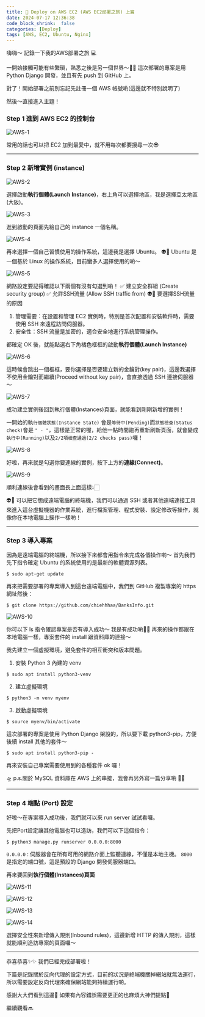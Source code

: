 ```yaml
---
title: 📝 Deploy on AWS EC2 (AWS EC2部署之旅) 上篇
date: 2024-07-17 12:36:38
code_block_shrink:  false
categories: [Deploy]
tags: [AWS, EC2, Ubuntu, Nginx]
---
```


嗨嗨～ 記錄一下我的AWS部署之旅 💻

一開始接觸可能有些繁瑣，熟悉之後是另一個世界～🤩✨
這次部署的專案是用 Python Django 開發，並且有先 push 到 GitHub 上。

對了！開始部署之前別忘記先註冊一個 AWS 帳號喲(這邊就不特別說明了)

然後～直接進入主題！

### Step 1 進到 AWS EC2 的控制台

![AWS-1](https://github.com/chiehhhaa/picx-images-hosting/raw/master/AWS-1.3k7wf52yuu.webp)

常用的話也可以把 EC2 加到最愛中，就不用每次都要搜尋一次😎

---

### Step 2 新增實例 (instance)

![AWS-2](https://github.com/chiehhhaa/picx-images-hosting/raw/master/AWS-2.4n7lq0ysqq.webp)

選擇啟動**執行個體(Launch Instance)**，右上角可以選擇地區，我是選擇亞太地區(大阪)。

![AWS-3](https://github.com/chiehhhaa/picx-images-hosting/raw/master/AWS-3.5tqwymnpc1.webp)

進到啟動的頁面先給自己的 instance 一個名稱。

![AWS-4](https://github.com/chiehhhaa/picx-images-hosting/raw/master/AWS-4.1759xxp5oh.webp)

再來選擇一個自己習慣使用的操作系統，這邊我是選擇 Ubuntu。
👽💬 Ubuntu 是一個基於 Linux 的操作系統，目前蠻多人選擇使用的喲～

![AWS-5](https://github.com/chiehhhaa/picx-images-hosting/raw/master/AWS-5.8z6exki48v.webp)

網路設定要記得確認以下兩個有沒有勾選到喲！
✅ 建立安全群組 (Create security group)
✅ 允許SSH流量 (Allow SSH traffic from)
👽💬 要選擇SSH流量的原因
1. 管理需要：在設置和管理 EC2 實例時，特別是首次配置和安裝軟件時，需要使用 SSH 來遠程訪問伺服器。
2. 安全性：SSH 流量是加密的，適合安全地進行系統管理操作。


都確定 OK 後，就能點選右下角橘色框框的啟動**執行個體(Launch Instance)**

![AWS-6](https://github.com/chiehhhaa/picx-images-hosting/raw/master/AWS-6.9rjafaypz1.webp)

這時候會跳出一個框框，要你選擇是否要建立新的金鑰對(key pair)，這邊我選擇不使用金鑰對而繼續(Proceed without key pair)，會直接透過 SSH 連接伺服器～

![AWS-7](https://github.com/chiehhhaa/picx-images-hosting/raw/master/AWS-7.67xcphw070.webp)

成功建立實例後回到執行個體(Instances)頁面，就能看到剛剛新增的實例！

一開始的執`行個體狀態(Instance State)` 會是`等待中(Pending)`而`狀態檢查(Status check)`會是 `" - "`，這樣是正常的喔，給他一點時間跑再重新刷新頁面，就會變成`執行中(Running)`以及`2/2項檢查通過(2/2 checks pass)`囉！

![AWS-8](https://github.com/chiehhhaa/picx-images-hosting/raw/master/AWS-8.10222i308r.webp)

好啦，再來就是勾選你要連線的實例，按下上方的**連線(Connect)**。

![AWS-9](https://github.com/chiehhhaa/picx-images-hosting/raw/master/AWS-9.ic0dx1mnv.webp)

順利連線後會看到的畫面長上面這樣👆🏻

👽💬 可以把它想成遠端電腦的終端機，我們可以通過 SSH 或者其他遠端連接工具來進入這台虛擬機器的作業系統，進行檔案管理、程式安裝、設定修改等操作，就像你在本地電腦上操作一樣喲！

---

### Step 3 導入專案
因為是遠端電腦的終端機，所以接下來都會用指令來完成各個操作喲～
首先我們先下指令確定 Ubuntu 的系統使用的是最新的軟體資源列表。
```
$ sudo apt-get update
```
再來把需要部署的專案導入到這台遠端電腦中，我們到 GitHub 複製專案的 https 網址然後：
```
$ git clone https://github.com/chiehhhaa/BanksInfo.git
```

![AWS-10](https://github.com/chiehhhaa/picx-images-hosting/raw/master/AWS-10.lvmbmupdm.webp)

你可以下 ls 指令確認專案是否有導入成功～ 我是有成功喲🤩🥳
再來的操作都跟在本地電腦一樣，專案套件的 install 跟資料庫的連接～

我先建立一個虛擬環境，避免套件的相互衝突和版本問題。

1. 安裝 Python 3 內建的 venv
```
$ sudo apt install python3-venv
```
2. 建立虛擬環境
```
$ python3 -m venv myenv
```
3. 啟動虛擬環境
```
$ source myenv/bin/activate
```
這次部署的專案是使用 Python Django 架設的，所以要下載 python3-pip，方便後續 install 其他的套件～
```
$ sudo apt install python3-pip -
```
再來安裝自己專案需要使用到的各種套件 ok 囉！

🛸 p.s.關於 MySQL 資料庫在 AWS 上的串接，我會再另外寫一篇分享喲 ✍🏻

---

### Step 4 端點 (Port) 設定
好啦～在專案導入成功後，我們就可以來 run server 試試看囉。

先把Port設定讓其他電腦也可以造訪，我們可以下這個指令：
```
$ python3 manage.py runserver 0.0.0.0:8000
```
`0.0.0.0` : 伺服器會在所有可用的網路介面上監聽連線，不僅是本地主機。
`8000` 是指定的端口號，這是預設的 Django 開發伺服器端口。

再來要回到**執行個體(Instances)頁面**

![AWS-11](https://github.com/chiehhhaa/picx-images-hosting/raw/master/AWS-11.361go9unzt.webp)

![AWS-12](https://github.com/chiehhhaa/picx-images-hosting/raw/master/AWS-12.9dcuofqf3t.webp)

![AWS-13](https://github.com/chiehhhaa/picx-images-hosting/raw/master/AWS-13.8ojl4f2w3c.webp)

![AWS-14](https://github.com/chiehhhaa/picx-images-hosting/raw/master/AWS-14.1hs3r34dtj.webp)

選擇安全性來新增傳入規則(Inbound rules)，這邊新增 HTTP 的傳入規則，這樣就能順利造訪專案的頁面囉～

---

恭喜恭喜✨✨ 我們已經完成部署啦！

下篇是記錄關於反向代理的設定方式，目前的狀況是終端機關掉網站就無法運行，所以需要設定反向代理來確保網站能夠持續運行喲。

感謝大大們看到這邊🥹 
如果有內容錯誤需要更正的也麻煩大神們提點🫡

繼續觀看🔜
